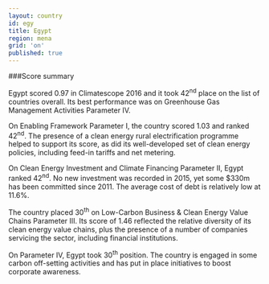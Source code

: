 ```yaml
---
layout: country
id: egy
title: Egypt
region: mena
grid: 'on'
published: true
---
```


###Score summary

Egypt scored 0.97 in Climatescope 2016 and it took 42<sup>nd</sup> place on the list of countries overall. Its best performance was on Greenhouse Gas Management Activities Parameter IV.

On Enabling Framework Parameter I, the country scored 1.03 and ranked 42<sup>nd</sup>. The presence of a clean energy rural electrification programme helped to support its score, as did its well-developed set of clean energy policies, including feed-in tariffs and net metering.

On Clean Energy Investment and Climate Financing Parameter II, Egypt ranked 42<sup>nd</sup>. No new investment was recorded in 2015, yet some $330m has been committed since 2011. The average cost of debt is relatively low at 11.6%. 

The country placed 30<sup>th</sup> on Low-Carbon Business & Clean Energy Value Chains Parameter III. Its score of 1.46 reflected the relative diversity of its clean energy value chains, plus the presence of a number of companies servicing the sector, including financial institutions.

On Parameter IV, Egypt took 30<sup>th</sup> position. The country is engaged in some carbon off-setting activities and has put in place initiatives to boost corporate awareness.
